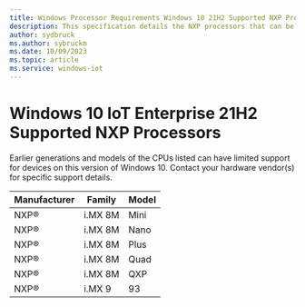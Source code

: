 ```yaml
---
title: Windows Processor Requirements Windows 10 21H2 Supported NXP Processors
description: This specification details the NXP processors that can be used with Windows 10, version 21H2.
author: sydbruck
ms.author: sybruckm
ms.date: 10/09/2023
ms.topic: article
ms.service: windows-iot
---
```


# Windows 10 IoT Enterprise 21H2 Supported NXP Processors

Earlier generations and models of the CPUs listed can have limited support for devices on this version of Windows 10. Contact your hardware vendor(s) for specific support details.

| Manufacturer | Family | Model |
|---|---|---|
|NXP®|i.MX 8M|Mini|
|NXP®|i.MX 8M|Nano|
|NXP®|i.MX 8M|Plus|
|NXP®|i.MX 8M|Quad|
|NXP®|i.MX 8M|QXP|
|NXP®|i.MX 9|93|

